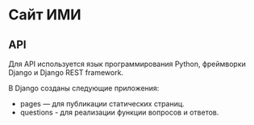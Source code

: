 # Сайт ИМИ

## API

Для API используется язык программирования Python, фреймворки Django и Django REST framework.

В Django созданы следующие приложения:

* pages — для публикации статических страниц.
* questions - для реализации функции вопросов и ответов.

